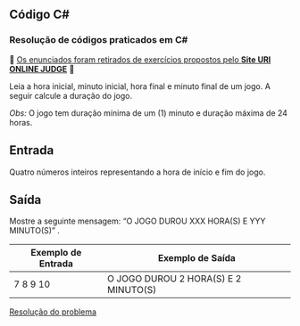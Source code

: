 ## 								Código C#

 ### Resolução de códigos praticados em C#

:rotating_light: [Os enunciados foram retirados de exercícios propostos pelo **Site URI ONLINE JUDGE**](https://www.urionlinejudge.com.br/judge/pt/problems/index/1) :rotating_light:

Leia a hora inicial, minuto inicial, hora final e minuto final de um jogo. A seguir calcule a duração do jogo.

*Obs:* O jogo tem duração mínima de um (1) minuto e duração máxima de 24 horas.

## Entrada

Quatro números inteiros representando a hora de início e fim do jogo.

## Saída

Mostre a seguinte mensagem: “O JOGO DUROU XXX HORA(S) E YYY MINUTO(S)” .

| Exemplo de Entrada | Exemplo de Saída                     |
| ------------------ | ------------------------------------ |
| 7 8 9 10           | O JOGO DUROU 2 HORA(S) E 2 MINUTO(S) |

[Resolução do problema](https://github.com/pliniopereira10/resolucao-desafios-C_Sharp/blob/main/2.EstruturaCondicional/TempoJogoMinutos/Program.cs) 

